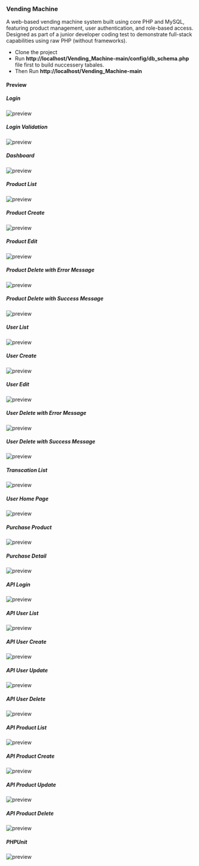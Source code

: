 <h3>Vending Machine</h3>
<p>A web-based vending machine system built using core PHP and MySQL, featuring product management, user authentication, and role-based access. Designed as part of a junior developer coding test to demonstrate full-stack capabilities using raw PHP (without frameworks). </p>
<ul>
    <li>
        Clone the project
    </li>
    <li>
        Run <b>http://localhost/Vending_Machine-main/config/db_schema.php </b> file first to build nuccessery tabales. 
    </li>
    <li>
        Then Run <b>http://localhost/Vending_Machine-main </b>
    </li>
    
</ul>

<h4>Preview</h4>
<h5>Login</h5>
<img src="preview/login.JPG" alt="preview">
<h5>Login Validation</h5>
<img src="preview/login_validation.JPG" alt="preview">
<h5>Dashboard</h5>
<img src="preview/dashboard.JPG" alt="preview">
<h5>Product List</h5>
<img src="preview/product_index.JPG" alt="preview">
<h5>Product Create</h5>
<img src="preview/product_create.JPG" alt="preview">
<h5>Product Edit</h5>
<img src="preview/product_edit.JPG" alt="preview">
<h5>Product Delete with Error Message</h5>
<img src="preview/product_delete_error.JPG" alt="preview">
<h5>Product Delete with Success Message</h5>
<img src="preview/product_delete_success.JPG" alt="preview">
<h5>User List</h5>
<img src="preview/user_index.JPG" alt="preview">
<h5>User Create</h5>
<img src="preview/register.JPG" alt="preview">
<h5>User Edit</h5>
<img src="preview/user_edit.JPG" alt="preview">
<h5>User Delete with Error Message</h5>
<img src="preview/user_delete_error.JPG" alt="preview">
<h5>User Delete with Success Message</h5>
<img src="preview/user_delete_success.JPG" alt="preview">
<h5>Transcation List</h5>
<img src="preview/transaction.JPG" alt="preview">
<h5>User Home Page</h5>
<img src="preview/home_page.JPG" alt="preview">
<h5>Purchase Product</h5>
<img src="preview/purchase.JPG" alt="preview">
<h5>Purchase Detail</h5>
<img src="preview/purchase_success.JPG" alt="preview">
<h5>API Login</h5>
<img src="preview/api_login.JPG" alt="preview">
<h5>API User List</h5>
<img src="preview/api_user_index.JPG" alt="preview">
<h5>API User Create</h5>
<img src="preview/api_user_create.JPG" alt="preview">
<h5>API User Update</h5>
<img src="preview/api_user_edit.JPG" alt="preview">
<h5>API User Delete</h5>
<img src="preview/api_user_delete.JPG" alt="preview">
<h5>API Product List</h5>
<img src="preview/api_product_index.JPG" alt="preview">
<h5>API Product Create</h5>
<img src="preview/api_product_create.JPG" alt="preview">
<h5>API Product Update</h5>
<img src="preview/api_product_edit.JPG" alt="preview">
<h5>API Product Delete</h5>
<img src="preview/api_product_delete.JPG" alt="preview">
<h5>PHPUnit</h5>
<img src="preview/test.JPG" alt="preview">

